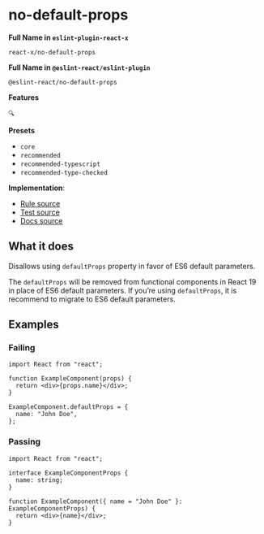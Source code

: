 # no-default-props

**Full Name in `eslint-plugin-react-x`**

```plain copy
react-x/no-default-props
```

**Full Name in `@eslint-react/eslint-plugin`**

```plain copy
@eslint-react/no-default-props
```

**Features**

`🔍`

**Presets**

- `core`
- `recommended`
- `recommended-typescript`
- `recommended-type-checked`

**Implementation**:

- [Rule source](https://github.com/Rel1cx/eslint-react/tree/main/packages/plugins/eslint-plugin-react-x/src/rules/no-default-props.ts)
- [Test source](https://github.com/Rel1cx/eslint-react/tree/main/packages/plugins/eslint-plugin-react-x/src/rules/no-default-props.spec.ts)
- [Docs source](https://github.com/Rel1cx/eslint-react/tree/main/website/pages/docs/rules/no-default-props.md)

## What it does

Disallows using `defaultProps` property in favor of ES6 default parameters.

The `defaultProps` will be removed from functional components in React 19 in place of ES6 default parameters. If you’re using `defaultProps`, it is recommend to migrate to ES6 default parameters.

## Examples

### Failing

```tsx
import React from "react";

function ExampleComponent(props) {
  return <div>{props.name}</div>;
}

ExampleComponent.defaultProps = {
  name: "John Doe",
};
```

### Passing

```tsx
import React from "react";

interface ExampleComponentProps {
  name: string;
}

function ExampleComponent({ name = "John Doe" }: ExampleComponentProps) {
  return <div>{name}</div>;
}
```
